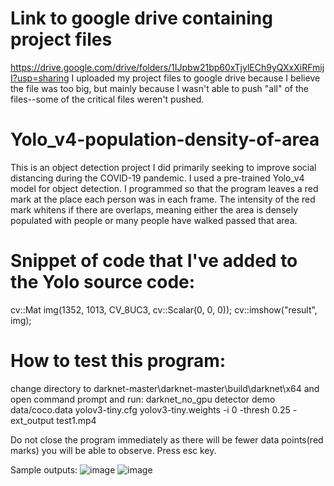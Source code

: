 # Link to google drive containing project files
https://drive.google.com/drive/folders/1IJpbw21bp60xTjylECh9yQXxXiRFmijI?usp=sharing
I uploaded my project files to google drive because I believe the file was too big, but mainly because I wasn't able to push "all" of the files--some of the critical files weren't pushed.

# Yolo_v4-population-density-of-area
This is an object detection project I did primarily seeking to improve social distancing during the COVID-19 pandemic. I used a pre-trained Yolo_v4 model for object detection. I programmed so that the program leaves a red mark at the place each person was in each frame. The intensity of the red mark whitens if there are overlaps, meaning either the area is densely populated with people or many people have walked passed that area.

# Snippet of code that I've added to the Yolo source code:
cv::Mat img(1352, 1013, CV_8UC3, cv::Scalar(0, 0, 0)); cv::imshow("result", img);

# How to test this program:
change directory to darknet-master\darknet-master\build\darknet\x64 and open command prompt and run: darknet_no_gpu detector demo data/coco.data yolov3-tiny.cfg yolov3-tiny.weights -i 0 -thresh 0.25 -ext_output test1.mp4

Do not close the program immediately as there will be fewer data points(red marks) you will be able to observe. Press esc key.

Sample outputs:
![image](https://github.com/rho13030/Yolo_v4-population-density-of-area/assets/64012444/9536e246-da46-46a5-ab9b-0d05a92c5b5d)
![image](https://github.com/rho13030/Yolo_v4-population-density-of-area/assets/64012444/f7eb6d88-7624-42fd-a071-e6d528d9a947)


